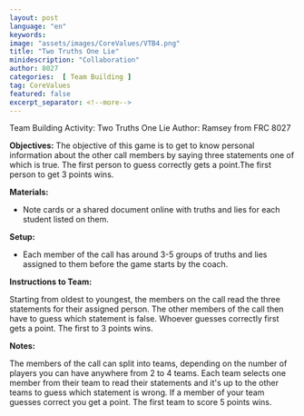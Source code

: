 ```yaml
---
layout: post
language: "en"
keywords:
image: "assets/images/CoreValues/VTB4.png"
title: "Two Truths One Lie"
minidescription: "Collaboration"
author: 8027
categories:  [ Team Building ]
tag: CoreValues
featured: false
excerpt_separator: <!--more-->
---
```


Team Building Activity: Two Truths One Lie
Author: Ramsey from FRC 8027
<!--more-->

<b>Objectives:</b>
The objective of this game is to get to know personal information about the other call members by saying three statements one of which is true. The first person to guess correctly gets a point.The first person to get 3 points wins.

<b>Materials:</b>
- Note cards or a shared document online with truths and lies for each student listed on them.


<b>Setup:</b>
- Each member of the call has around 3-5 groups of truths and lies assigned to them before the game starts by the coach.


<b>Instructions to Team:</b>

Starting from oldest to youngest, the members on the call read the three statements for their assigned person. The other members of the call then have to guess which statement is false. Whoever guesses correctly first gets a point. The first to 3 points wins.

<b>Notes:</b>

The members of the call can split into teams, depending on the number of players you can have anywhere from 2 to 4 teams. Each team selects one member from their team to read their statements and it's up to the other teams to guess which statement is wrong. If a member of your team guesses correct you get a point. The first team to score 5 points wins.
